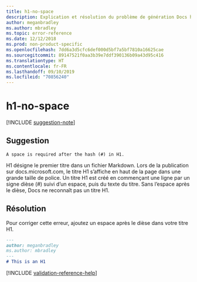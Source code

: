```yaml
---
title: h1-no-space
description: Explication et résolution du problème de génération Docs h1-no-space.
author: meganbradley
ms.author: mbradley
ms.topic: error-reference
ms.date: 12/12/2018
ms.prod: non-product-specific
ms.openlocfilehash: 7dd6a3d5cfc6def000d5bf7a5bf7810a16625cae
ms.sourcegitcommit: 89147521f0aa3b39e7ddf390136b09a43d95c416
ms.translationtype: HT
ms.contentlocale: fr-FR
ms.lasthandoff: 09/10/2019
ms.locfileid: "70856240"
---
```

# <a name="h1-no-space"></a>h1-no-space

[!INCLUDE [suggestion-note](includes/suggestion-note.md)]

## <a name="suggestion"></a>Suggestion

`A space is required after the hash (#) in H1.`

H1 désigne le premier titre dans un fichier Markdown. Lors de la publication sur docs.microsoft.com, le titre H1 s’affiche en haut de la page dans une grande taille de police. Un titre H1 est créé en commençant une ligne par un signe dièse (#) suivi d’un espace, puis du texte du titre. Sans l’espace après le dièse, Docs ne reconnaît pas un titre H1.

## <a name="resolution"></a>Résolution

Pour corriger cette erreur, ajoutez un espace après le dièse dans votre titre H1.

```markdown
---
author: meganbradley
ms.author: mbradley
---
# This is an H1
```

<!--make sure to add this file to your includes folder and verify the path-->
[!INCLUDE [validation-reference-help](includes/validation-reference-help.md)]
